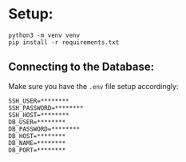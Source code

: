 # Setup:

```console
python3 -m venv venv
pip install -r requirements.txt
```

## Connecting to the Database:

Make sure you have the `.env` file setup accordingly:

```
SSH_USER=********
SSH_PASSWORD=********
SSH_HOST=********
DB_USER=********
DB_PASSWORD=********
DB_HOST=********
DB_NAME=********
DB_PORT=********
```
